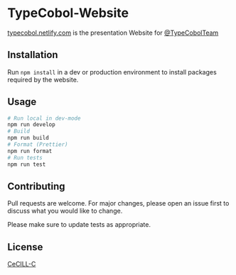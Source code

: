# TypeCobol-Website

[typecobol.netlify.com](https://typecobol.netlify.com) is the presentation Website for [@TypeCobolTeam](https://github.com/TypeCobolTeam)

## Installation

Run `npm install` in a dev or production environment to install packages required by the website.

## Usage

```bash
# Run local in dev-mode
npm run develop
# Build
npm run build
# Format (Prettier)
npm run format
# Run tests
npm run test
```
## Contributing

Pull requests are welcome. For major changes, please open an issue first to discuss what you would like to change.

Please make sure to update tests as appropriate.

## License

[CeCILL-C](https://spdx.org/licenses/CECILL-C.html)
